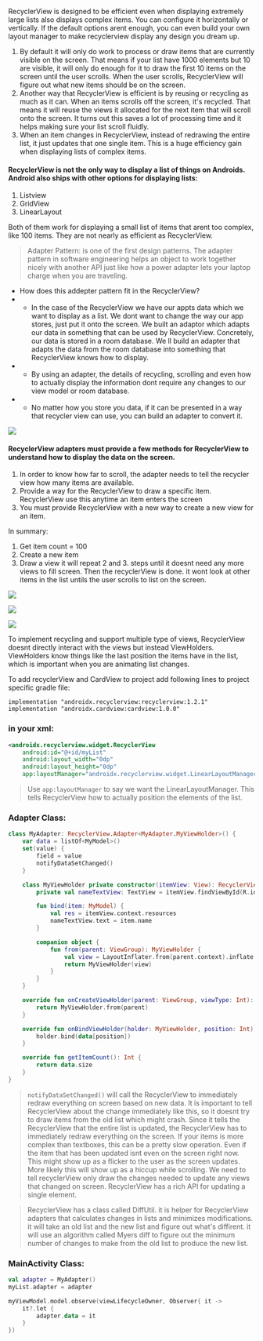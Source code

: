 RecyclerView is designed to be efficient even when displaying extremely large lists also displays complex items. You can configure it horizontally or vertically. If the default options arent enough, you can even build your own layout manager to make recyclerview display any design you dream up.

1. By default it will only do work to process or draw items that are currently visible on the screen. That means if your list have 1000 elements but 10 are visible, it will only do enough for it to draw the first 10 items on the screen until the user scrolls. When the user scrolls, RecyclerView will figure out what new items should be on the screen. 
2. Another way that RecyclerView is efficient is by reusing or recycling as much as it can. When an items scrolls off the screen, it's recycled. That means it will reuse the views it allocated for the next item that will scroll onto the screen. It turns out this saves a lot of processing time and it helps making sure your list scroll fluidly. 
3. When an item changes in RecyclerView, instead of redrawing the entire list, it just updates that one single item. This is a huge efficiency gain when displaying lists of complex items.

#### RecyclerView is not the only way to display a list of things on Androids. Android also ships with other options for displaying lists:
1. Listview
2. GridView
3. LinearLayout

Both of them work for displaying a small list of items that arent too complex, like 100 items. They are not nearly as efficient as RecyclerView. 

> Adapter Pattern: is one of the first design patterns. The adapter pattern in software engineering helps an object to work together nicely with another API just like how a power adapter lets your laptop charge when you are traveling. 

- How does this addepter pattern fit in the RecyclerView?
- - In the case of the RecyclerView we have our appts data which we want to display as a list. We dont want to change the way our app stores, just put it onto the screen. We built an adaptor which adapts our data in something that can be used by RecyclerView. Concretely, our data is stored in a room database. We ll build an adapter that adapts the data from the room database into something that RecyclerView knows how to display.
- - By using an adapter, the details of recycling, scrolling and even how to actually display the information dont require any changes to our view model or room database. 
- - No matter how you store you data, if it can be presented in a way that recycler view can use, you can build an adapter to convert it.

![](./Pics/recyclerView_001.png)

#### RecyclerView adapters must provide a few methods for RecyclerView to understand how to display the data on the screen.
1) In order to know how far to scroll, the adapter needs to tell the recycler view how many items are available.
2) Provide a way for the RecyclerView to draw a specific item. RecyclerView use this anytime an item enters the screen
3) You must provide RecyclerView with a new way to create a new view for an item. 

In summary:
1) Get item count = 100
2) Create a new item
3) Draw a view
it will repeat 2 and 3. steps until it doesnt need any more views to fill screen. Then the recyclerView is done. it wont look at other items in the list untils the user scrolls to list on the screen. 

![](./Pics/recyclerView_002.png)

![](./Pics/recyclerView_003.png)

![](./Pics/recyclerView_004.png)

To implement recycling and support multiple type of views, RecyclerView doesnt directly interact with the views but instead ViewHolders. ViewHolders know things like the last position the items have in the list, which is important when you are animating list changes. 


To add recyclerView and CardView to project add following lines to project specific gradle file:

```Gradle
implementation "androidx.recyclerview:recyclerview:1.2.1"
implementation "androidx.cardview:cardview:1.0.0"
```

### in your xml:

```XML
<androidx.recyclerview.widget.RecyclerView
    android:id="@+id/myList"
    android:layout_width="0dp"
    android:layout_height="0dp"
    app:layoutManager="androidx.recyclerview.widget.LinearLayoutManager"/>
```
> Use <code>app:layoutManager</code> to say we want the LinearLayoutManager. This tells RecyclerView how to actually position the elements of the list.

### Adapter Class:

```Kotlin
class MyAdapter: RecyclerView.Adapter<MyAdapter.MyViewHolder>() {
    var data = listOf<MyModel>()
    set(value) {
        field = value
        notifyDataSetChanged()
    }

    class MyViewHolder private constructor(itemView: View): RecyclerView.ViewHolder(itemView) {
        private val nameTextView: TextView = itemView.findViewById(R.id.textView)

        fun bind(item: MyModel) {
            val res = itemView.context.resources
            nameTextView.text = item.name
        }

        companion object {
            fun from(parent: ViewGroup): MyViewHolder {
                val view = LayoutInflater.from(parent.context).inflate(R.layout.list_item_my_lists, parent, false)
                return MyViewHolder(view)
            }
        }
    }

    override fun onCreateViewHolder(parent: ViewGroup, viewType: Int): MyViewHolder {
        return MyViewHolder.from(parent)
    }

    override fun onBindViewHolder(holder: MyViewHolder, position: Int) {
        holder.bind(data[position])
    }

    override fun getItemCount(): Int {
        return data.size
    }
}
```

> <code>notifyDataSetChanged()</code> will call the RecyclerView to immediately redraw everything on screen based on new data. It is important to tell RecyclerView about the change immediately like this, so it doesnt try to draw items from the old list which might crash. Since it tells the RecyclerView that the entire list is updated, the RecyclerView has to immediately redraw everything on the screen. If your items is more complex than textboxes, this can be a pretty slow operation. Even if the item that has been updated isnt even on the screen right now. This might show up as a flicker to the user as the screen updates. More likely this will show up as a hiccup while scrolling. We need to tell recyclerView only draw the changes needed to update any views that changed on screen. RecyclerView has a rich API for updating a single element.

> RecyclerView has a class called DiffUtil. it is helper for RecyclerView adapters that calculates changes in lists and minimizes modifications. it will take an old list and the new list and figure out what's diffirent. it will use an algorithm called Myers diff to figure out the minimum number of changes to make from the old list to produce the new list.

### MainActivity Class:
```Kotlin
val adapter = MyAdapter()
myList.adapter = adapter

myViewModel.model.observe(viewLifecycleOwner, Observer{ it ->
    it?.let {
        adapter.data = it
    }
})
```

